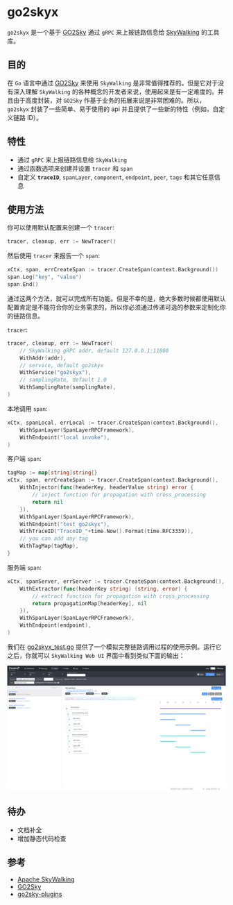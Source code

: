 # go2skyx

`go2skyx` 是一个基于 [GO2Sky](https://github.com/SkyAPM/go2sky) 通过 `gRPC` 来上报链路信息给 [SkyWalking](https://github.com/apache/skywalking) 的工具库。

## 目的

在 `Go` 语言中通过 [GO2Sky](https://github.com/SkyAPM/go2sky) 来使用 `SkyWalking` 是非常值得推荐的。但是它对于没有深入理解 `SkyWalking` 的各种概念的开发者来说，使用起来是有一定难度的。并且由于高度封装，对 `GO2Sky` 作基于业务的拓展来说是非常困难的。所以，`go2skyx` 封装了一些简单、易于使用的 api 并且提供了一些新的特性（例如，自定义链路 ID）。

## 特性

- 通过 `gRPC` 来上报链路信息给 `SkyWalking`
- 通过函数选项来创建并设置 `tracer` 和 `span`
- 自定义 **`traceID`**, `spanLayer`, `component`, `endpoint`, `peer`, `tags` 和其它任意信息

## 使用方法

你可以使用默认配置来创建一个 `tracer`:

```go
tracer, cleanup, err := NewTracer()
```

然后使用 `tracer` 来报告一个 `span`:

```go
xCtx, span, errCreateSpan := tracer.CreateSpan(context.Background())
span.Log("key", "value")
span.End()
```

通过这两个方法，就可以完成所有功能。但是不幸的是，绝大多数时候都使用默认配置肯定是不能符合你的业务需求的，所以你必须通过传递可选的参数来定制化你的链路信息。

`tracer`:

```go
tracer, cleanup, err := NewTracer(
    // SkyWalking gRPC addr, default 127.0.0.1:11800
    WithAddr(addr),
    // service, default go2skyx
    WithService("go2skyx"),
    // samplingRate, default 1.0
    WithSamplingRate(samplingRate),
)
```

本地调用 `span`:

```go
xCtx, spanLocal, errLocal := tracer.CreateSpan(context.Background(),
    WithSpanLayer(SpanLayerRPCFramework),
    WithEndpoint("local invoke"),
)
```

客户端 `span`:

```go
tagMap := map[string]string{}
xCtx, span, errCreateSpan := tracer.CreateSpan(context.Background(),
    WithInjector(func(headerKey, headerValue string) error {
        // inject function for propagation with cross_processing
        return nil
    }),
    WithSpanLayer(SpanLayerRPCFramework),
    WithEndpoint("test go2skyx"),
    WithTraceID("TraceID_"+time.Now().Format(time.RFC3339)),
    // you can add any tag
    WithTagMap(tagMap),
}
```

服务端 `span`:
```go
xCtx, spanServer, errServer := tracer.CreateSpan(context.Background(),
    WithExtractor(func(headerKey string) (string, error) {
        // extract function for propagation with cross_processing
        return propagationMap[headerKey], nil
    }),
    WithSpanLayer(SpanLayerRPCFramework),
    WithEndpoint(endpoint),
)
```

我们在 [go2skyx_test.go](#) 提供了一个模拟完整链路调用过程的使用示例。运行它之后，你就可以 `SkyWalking Web UI` 界面中看到类似下面的输出：

![SkyWalkingUI.png](./SkyWalkingUI.png)

## 待办

- 文档补全
- 增加静态代码检查

## 参考

- [Apache SkyWalking](https://github.com/apache/skywalking)
- [GO2Sky](https://github.com/SkyAPM/go2sky)
- [go2sky-plugins](https://github.com/SkyAPM/go2sky-plugins)
